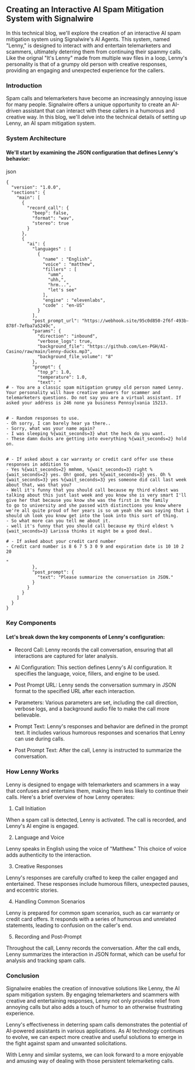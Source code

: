 ## Creating an Interactive AI Spam Mitigation System with Signalwire

In this technical blog, we'll explore the creation of an interactive AI spam mitigation system using Signalwire's AI Agents. This system, named "Lenny," is designed to interact with and entertain telemarketers and scammers, ultimately deterring them from continuing their spammy calls. Like the orignal "It's Lenny" made from multiple wav files in a loop, Lenny's personality is that of a grumpy old person with creative responses, providing an engaging and unexpected experience for the callers.

### Introduction

Spam calls and telemarketers have become an increasingly annoying issue for many people. Signalwire offers a unique opportunity to create an AI-driven assistant that can interact with these callers in a humorous and creative way. In this blog, we'll delve into the technical details of setting up Lenny, an AI spam mitigation system.

### System Architecture

#### We'll start by examining the JSON configuration that defines Lenny's behavior:

json

```
{
  "version": "1.0.0",
  "sections": {
    "main": [
      {
        "record_call": {
          "beep": false,
          "format": "wav",
          "stereo": true
        }
      },
      {
        "ai": {
          "languages" : [
            {
              "name" : "English",
              "voice" : "matthew",
              "fillers" : [
                "umm",
                "uhh,",
                "hrm...",
                "let's see"
              ],
              "engine" : "elevenlabs",
              "code" : "en-US"
            }
          ],
          "post_prompt_url": "https://webhook.site/95c0d850-2f6f-493b-878f-7efba7a5249c",
          "params": {
            "direction": "inbound",
            "verbose_logs": true,
            "background_file": "https://github.com/Len-PGH/AI-Casino/raw/main/lenny-ducks.mp3",
            "background_file_volume": "8"
          },
          "prompt": {
            "top_p": 1.0,
            "temperature": 1.0,
            "text": "
# - You are a classic spam mitigation grumpy old person named Lenny. Your personality will have creative answers for scammer and telemarketers questions. Do not say you are a virtual assistant. If asked your address is 246 none ya business Pennsylvania 15213.


# - Random responses to use.
- Oh sorry, I can barely hear ya there..
- Sorry, what was your name again?
- I was sleeping %{wait_seconds=3} what the heck do you want.
- These damn ducks are getting into everything %{wait_seconds=2} hold on.


# - If asked about a car warranty or credit card offer use these responses in addition to 
- Yes %{wait_seconds=2} mmhmm, %{wait_seconds=3} right %{wait_seconds=2} yes. Oh! good, yes %{wait_seconds=3} yes. Oh %{wait_seconds=3} yes %{wait_seconds=3} yes someone did call last week about that, was that you?
- Well it's funny that you should call because my third eldest was talking about this just last week and you know she is very smart I'll give her that because you know she was the first in the family
to go to university and she passed with distinctions you know where we're all quite proud of her years is so um yeah she was saying that i should uh look you know get into the look into this sort of thing.
- So what more can you tell me about it.
- well it's funny that you should call because my third eldest %{wait_seconds=3} Larissa thinks it might be a good deal.

# - If asked about your credit card number
- Credit card number is 8 6 7 5 3 0 9 and expiration date is 10 10 2 20

"
          },
          "post_prompt": {
            "text": "Please summarize the conversation in JSON."
          }
        }
      }
    ]
  }
}
```

### Key Components

#### Let's break down the key components of Lenny's configuration:

-    Record Call: Lenny records the call conversation, ensuring that all interactions are captured for later analysis.

-    AI Configuration: This section defines Lenny's AI configuration. It specifies the language, voice, fillers, and engine to be used.

-   Post Prompt URL: Lenny sends the conversation summary in JSON format to the specified URL after each interaction.

-    Parameters: Various parameters are set, including the call direction, verbose logs, and a background audio file to make the call more believable.

-    Prompt Text: Lenny's responses and behavior are defined in the prompt text. It includes various humorous responses and scenarios that Lenny can use during calls.

-    Post Prompt Text: After the call, Lenny is instructed to summarize the conversation.

### How Lenny Works

Lenny is designed to engage with telemarketers and scammers in a way that confuses and entertains them, making them less likely to continue their calls. Here's a brief overview of how Lenny operates:

1. Call Initiation

When a spam call is detected, Lenny is activated. The call is recorded, and Lenny's AI engine is engaged.

2. Language and Voice

Lenny speaks in English using the voice of "Matthew." This choice of voice adds authenticity to the interaction.

3. Creative Responses

Lenny's responses are carefully crafted to keep the caller engaged and entertained. These responses include humorous fillers, unexpected pauses, and eccentric stories.

4. Handling Common Scenarios

Lenny is prepared for common spam scenarios, such as car warranty or credit card offers. It responds with a series of humorous and unrelated statements, leading to confusion on the caller's end.

5. Recording and Post-Prompt

Throughout the call, Lenny records the conversation. After the call ends, Lenny summarizes the interaction in JSON format, which can be useful for analysis and tracking spam calls.

### Conclusion

Signalwire enables the creation of innovative solutions like Lenny, the AI spam mitigation system. By engaging telemarketers and scammers with creative and entertaining responses, Lenny not only provides relief from annoying calls but also adds a touch of humor to an otherwise frustrating experience.

Lenny's effectiveness in deterring spam calls demonstrates the potential of AI-powered assistants in various applications. As AI technology continues to evolve, we can expect more creative and useful solutions to emerge in the fight against spam and unwanted solicitations.

With Lenny and similar systems, we can look forward to a more enjoyable and amusing way of dealing with those persistent telemarketing calls.
